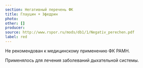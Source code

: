 ```yaml
---
section: Негативный перечень ФК
title: Глауцин + Эфедрин
photo:
other: []
producer:
source: http://www.rspor.ru/mods/db1/1/Negativ_perechen.pdf
label: red
---
```


Не рекомендован к медицинскому применению ФК РАМН.

Применялось для лечения заболеваний дыхательной системы.
